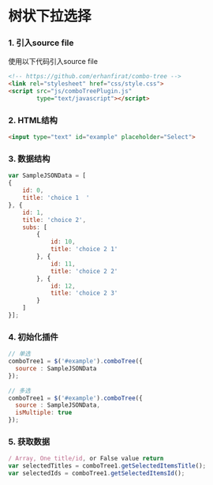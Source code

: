 # 树状下拉选择

### 1. 引入source file

使用以下代码引入source file

```html
<!-- https://github.com/erhanfirat/combo-tree -->
<link rel="stylesheet" href="css/style.css">
<script src="js/comboTreePlugin.js"  
        type="text/javascript"></script>    
```

### 2. HTML结构

```html
<input type="text" id="example" placeholder="Select">
```

### 3. 数据结构

```JavaScript
var SampleJSONData = [
{
    id: 0,
    title: 'choice 1  '
}, {
    id: 1,
    title: 'choice 2',
    subs: [
        {
            id: 10,
            title: 'choice 2 1'
        }, {
            id: 11,
            title: 'choice 2 2'
        }, {
            id: 12,
            title: 'choice 2 3'
        }
    ]
}];
```

### 4. 初始化插件

```JavaScript
// 单选
comboTree1 = $('#example').comboTree({
  source : SampleJSONData
});
 
// 多选
comboTree1 = $('#example').comboTree({
  source : SampleJSONData,
  isMultiple: true
});
```

### 5. 获取数据

```JavaScript
/ Array, One title/id, or False value return
var selectedTitles = comboTree1.getSelectedItemsTitle();
var selectedIds = comboTree1.getSelectedItemsId();
```


